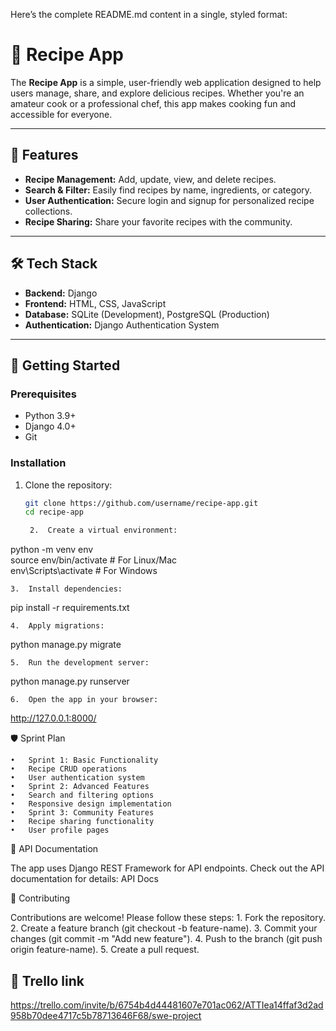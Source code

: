 Here’s the complete README.md content in a single, styled format:

# 🍴 Recipe App  

The **Recipe App** is a simple, user-friendly web application designed to help users manage, share, and explore delicious recipes. Whether you're an amateur cook or a professional chef, this app makes cooking fun and accessible for everyone.  

---

## 🌟 Features  

- **Recipe Management:** Add, update, view, and delete recipes.  
- **Search & Filter:** Easily find recipes by name, ingredients, or category.  
- **User Authentication:** Secure login and signup for personalized recipe collections.  
- **Recipe Sharing:** Share your favorite recipes with the community.  

---

## 🛠️ Tech Stack  

- **Backend:** Django  
- **Frontend:** HTML, CSS, JavaScript  
- **Database:** SQLite (Development), PostgreSQL (Production)  
- **Authentication:** Django Authentication System  

---

## 🚀 Getting Started  

### Prerequisites  

- Python 3.9+  
- Django 4.0+  
- Git  

### Installation  

1. Clone the repository:  
   ```bash  
   git clone https://github.com/username/recipe-app.git  
   cd recipe-app  

	2.	Create a virtual environment:

python -m venv env  
source env/bin/activate  # For Linux/Mac  
env\Scripts\activate     # For Windows  


	3.	Install dependencies:

pip install -r requirements.txt  


	4.	Apply migrations:

python manage.py migrate  


	5.	Run the development server:

python manage.py runserver  


	6.	Open the app in your browser:
http://127.0.0.1:8000/

🛡️ Sprint Plan

	•	Sprint 1: Basic Functionality
	•	Recipe CRUD operations
	•	User authentication system
	•	Sprint 2: Advanced Features
	•	Search and filtering options
	•	Responsive design implementation
	•	Sprint 3: Community Features
	•	Recipe sharing functionality
	•	User profile pages

📄 API Documentation

The app uses Django REST Framework for API endpoints. Check out the API documentation for details:
API Docs

🤝 Contributing

Contributions are welcome! Please follow these steps:
	1.	Fork the repository.
	2.	Create a feature branch (git checkout -b feature-name).
	3.	Commit your changes (git commit -m "Add new feature").
	4.	Push to the branch (git push origin feature-name).
	5.	Create a pull request.


## 🌟 Trello link  


https://trello.com/invite/b/6754b4d44481607e701ac062/ATTIea14ffaf3d2ad958b70dee4717c5b78713646F68/swe-project
